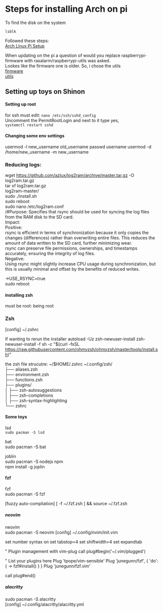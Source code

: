 # Steps for installing Arch on pi

To find the disk on the system

`lsblk`

Followed these steps:<br>
[Arch Linux Pi Setup](https://archlinuxarm.org/platforms/armv8/broadcom/raspberry-pi-4)

When updating on the pi a question of would you replace raspberrypi-firmware with rasalarm/raspberrypi-utils was asked.<br>
Lookes like the firmware one is older. So, i chose the utils<br>
[firmware](https://archlinuxarm.org/packages/armv7h/firmware-raspberrypi) <br>
[utils](https://archlinuxarm.org/packages/armv7h/raspberrypi-utils) <br>

## Setting up toys on Shinon
#### Setting up root
for ssh must edit:
`nano /etc/ssh/sshd_config`<br>
Uncomment the PermitRootLogin and next to it type yes, <br>
`systemctl restart sshd` <br>

#### Changing some env settings
usermod -l new_username old_username
passwd username
usermod -d /home/new_username -m new_username

### Reducing logs:
wget https://github.com/azlux/log2ram/archive/master.tar.gz -O log2ram.tar.gz <br>
tar xf log2ram.tar.gz <br>
log2ram-master/<br>
sudo ./install.sh<br>
sudo reboot<br>
sudo nano /etc/log2ram.conf<br>
/#Purpose: Specifies that rsync should be used for syncing the log files from the RAM disk to the SD card.<br>
Impact:<br>
Positive:<br>
rsync is efficient in terms of synchronization because it only copies the changes (differences) rather than overwriting entire files. This reduces the amount of data written to the SD card, further minimizing wear.<br>
rsync can preserve file permissions, ownerships, and timestamps accurately, ensuring the integrity of log files.<br>
Negative:<br>
Using rsync might slightly increase CPU usage during synchronization, but this is usually minimal and offset by the benefits of reduced writes.<br>

->USE_RSYNC=true<br>
sudo reboot<br>


#### installing zsh
must be root:
being root


### Zsh

[config]
~/.zshrc

If wanting to rerun the installer
autoload -Uz zsh-newuser-install
  zsh-newuser-install -f
sh -c "$(curl -fsSL https://raw.githubusercontent.com/ohmyzsh/ohmyzsh/master/tools/install.sh)"

the zsh file strucutre:
~/$HOME/.zshrc
~/.config/zsh/<br>
├── aliases.zsh<br>
├── environment.zsh<br>
├── functions.zsh<br>
├── plugins/<br>
│   ├── zsh-autosuggestions<br>
│   ├── zsh-completions<br>
│   ├── zsh-syntax-highlighting<br>
└── zshrc


#### Some toys 
lsd<br>
`sudo pacman -S lsd`<br>

bat<br>
sudo pacman -S bat<br>

joblin<br>
sudo pacman -S nodejs npm <br>
npm install -g joplin <br>


#### fzf
fzf <br>
sudo pacman -S fzf

[fuzzy auto-compliation]
[ -f ~/.fzf.zsh ] && source ~/.fzf.zsh




##### neovim
neovim<br>
sudo pacman -S neovim
[config]
~/.config/nvim/init.vim

set number
syntax on
set tabstop=4
set shiftwidth=4
set expandtab

" Plugin management with vim-plug
call plug#begin('~/.vim/plugged')

" List your plugins here
Plug 'tpope/vim-sensible'
Plug 'junegunn/fzf', { 'do': { -> fzf#install() } }
Plug 'junegunn/fzf.vim'

call plug#end()


##### alacritty <br>
sudo pacman -S alacritty<br>
[config]
 ~/.config/alacritty/alacritty.yml





